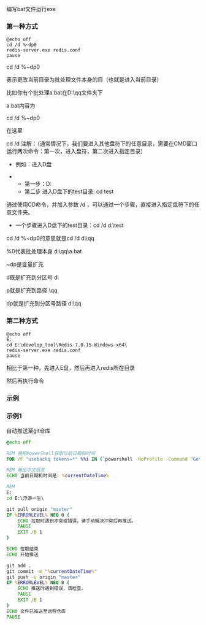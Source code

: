 编写bat文件运行exe

### 第一种方式

```plain
@echo off
cd /d %~dp0
redis-server.exe redis.conf
pause
```

cd /d %~dp0

表示更改当前目录为批处理文件本身的目（也就是进入当前目录）

比如你有个批处理a.bat在D:\qq文件夹下

a.bat内容为

cd /d %~dp0

在这里

cd /d 注解：（通常情况下，我们要进入其他盘符下的任意目录，需要在CMD窗口运行两次命令：第一次，进入盘符，第二次进入指定目录）

- 例如：进入D盘

- - 第一步：D:
  - 第二步 进入D盘下的test目录: cd test

通过使用CD命令，并加入参数 /d ，可以通过一个步骤，直接进入指定盘符下的任意文件夹。

- 一个步骤进入D盘下的test目录：cd /d d:\test



cd /d %~dp0的意思就是cd /d d:\qq

%0代表批处理本身 d:\qq\a.bat

~dp是变量扩充

d既是扩充到分区号 d:

p就是扩充到路径 \qq

dp就是扩充到分区号路径 d:\qq



### 第二种方式

```plain
@echo off
E:
cd E:\develop_tool\Redis-7.0.15-Windows-x64\
redis-server.exe redis.conf
pause
```

相比于第一种，先进入E盘，然后再进入redis所在目录

然后再执行命令



### 示例

### 示例1

自动推送至git仓库

```bat
@echo off

REM 使用PowerShell获取当前日期和时间
FOR /F "usebackq tokens=*" %%i IN (`powershell -NoProfile -Command "Get-Date -Format 'yyyy-MM-dd HH:mm:ss'"`) DO SET currentDateTime=%%i

REM 输出中文信息
ECHO 当前日期和时间是: %currentDateTime%

REM 
E:
cd E:\浮游一生\

git pull origin "master"
IF %ERRORLEVEL% NEQ 0 (
    ECHO 拉取时遇到冲突或错误，请手动解决冲突后再推送。
    PAUSE
    EXIT /B 1
)

ECHO 拉取结束
ECHO 开始推送

git add .
git commit -m "%currentDateTime%"
git push -u origin "master"
IF %ERRORLEVEL% NEQ 0 (
    ECHO 推送时遇到错误，请检查。
    PAUSE
    EXIT /B 1
)
ECHO 文件已推送至远程仓库
PAUSE
```

